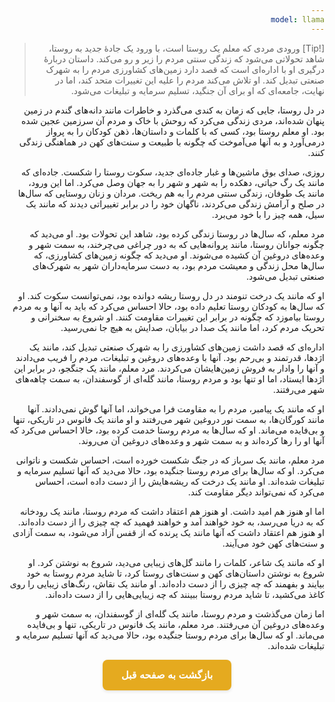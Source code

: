```yaml
---
model: llama
---
```


> [!Tip] ورودی
> مردی که معلم یک روستا است، با ورود یک جادهٔ جدید به روستا، شاهد تحولاتی می‌شود که زندگی سنتی مردم را زیر و رو می‌کند. داستان دربارهٔ درگیری او با اداره‌ای است که قصد دارد زمین‌های کشاورزی مردم را به شهرک صنعتی تبدیل کند. او تلاش می‌کند مردم را علیه این تغییرات متحد کند، اما در نهایت، جامعه‌ای که او برای آن جنگید، تسلیم سرمایه و تبلیغات می‌شود.

در دل روستا، جایی که زمان به کندی می‌گذرد و خاطرات مانند دانه‌های گندم در زمین پنهان شده‌اند، مردی زندگی می‌کرد که روحش با خاک و مردم آن سرزمین عجین شده بود. او معلم روستا بود، کسی که با کلمات و داستان‌ها، ذهن کودکان را به پرواز درمی‌آورد و به آنها می‌آموخت که چگونه با طبیعت و سنت‌های کهن در هماهنگی زندگی کنند.

روزی، صدای بوق ماشین‌ها و غبار جاده‌ای جدید، سکوت روستا را شکست. جاده‌ای که مانند یک رگ حیاتی، دهکده را به شهر و شهر را به جهان وصل می‌کرد. اما این ورود، مانند یک طوفان، زندگی سنتی مردم را به هم ریخت. مردان و زنان روستایی که سال‌ها در صلح و آرامش زندگی می‌کردند، ناگهان خود را در برابر تغییراتی دیدند که مانند یک سیل، همه چیز را با خود می‌برد.

مرد معلم، که سال‌ها در روستا زندگی کرده بود، شاهد این تحولات بود. او می‌دید که چگونه جوانان روستا، مانند پروانه‌هایی که به دور چراغی می‌چرخند، به سمت شهر و وعده‌های دروغین آن کشیده می‌شوند. او می‌دید که چگونه زمین‌های کشاورزی، که سال‌ها محل زندگی و معیشت مردم بود، به دست سرمایه‌داران شهر به شهرک‌های صنعتی تبدیل می‌شود.

او که مانند یک درخت تنومند در دل روستا ریشه دوانده بود، نمی‌توانست سکوت کند. او که سال‌ها به کودکان روستا تعلیم داده بود، حالا احساس می‌کرد که باید به آنها و به مردم روستا بیاموزد که چگونه در برابر این تغییرات مقاومت کنند. او شروع به سخنرانی و تحریک مردم کرد، اما مانند یک صدا در بیابان، صدایش به هیچ جا نمی‌رسید.

اداره‌ای که قصد داشت زمین‌های کشاورزی را به شهرک صنعتی تبدیل کند، مانند یک اژدها، قدرتمند و بی‌رحم بود. آنها با وعده‌های دروغین و تبلیغات، مردم را فریب می‌دادند و آنها را وادار به فروش زمین‌هایشان می‌کردند. مرد معلم، مانند یک جنگجو، در برابر این اژدها ایستاد، اما او تنها بود و مردم روستا، مانند گله‌ای از گوسفندان، به سمت چاهه‌های شهر می‌رفتند.

او که مانند یک پیامبر، مردم را به مقاومت فرا می‌خواند، اما آنها گوش نمی‌دادند. آنها مانند کورگان‌ها، به سمت نور دروغین شهر می‌رفتند و او مانند یک فانوس در تاریکی، تنها و بی‌فایده می‌ماند. او که سال‌ها به مردم روستا خدمت کرده بود، حالا احساس می‌کرد که آنها او را رها کرده‌اند و به سمت شهر و وعده‌های دروغین آن می‌روند.

مرد معلم، مانند یک سرباز که در جنگ شکست خورده است، احساس شکست و ناتوانی می‌کرد. او که سال‌ها برای مردم روستا جنگیده بود، حالا می‌دید که آنها تسلیم سرمایه و تبلیغات شده‌اند. او مانند یک درخت که ریشه‌هایش را از دست داده است، احساس می‌کرد که نمی‌تواند دیگر مقاومت کند.

اما او هنوز هم امید داشت. او هنوز هم اعتقاد داشت که مردم روستا، مانند یک رودخانه که به دریا می‌رسد، به خود خواهند آمد و خواهند فهمید که چه چیزی را از دست داده‌اند. او هنوز هم اعتقاد داشت که آنها مانند یک پرنده که از قفس آزاد می‌شود، به سمت آزادی و سنت‌های کهن خود می‌آیند.

او که مانند یک شاعر، کلمات را مانند گل‌های زیبایی می‌دید، شروع به نوشتن کرد. او شروع به نوشتن داستان‌های کهن و سنت‌های روستا کرد، تا شاید مردم روستا به خود بیایند و بفهمند که چه چیزی را از دست داده‌اند. او مانند یک نقاش، رنگ‌های زیبایی را روی کاغذ می‌کشید، تا شاید مردم روستا ببینند که چه زیبایی‌هایی را از دست داده‌اند.

اما زمان می‌گذشت و مردم روستا، مانند یک گله‌ای از گوسفندان، به سمت شهر و وعده‌های دروغین آن می‌رفتند. مرد معلم، مانند یک فانوس در تاریکی، تنها و بی‌فایده می‌ماند. او که سال‌ها برای مردم روستا جنگیده بود، حالا می‌دید که آنها تسلیم سرمایه و تبلیغات شده‌اند.



<html dir="rtl" lang="fa"><head> <meta charset="UTF-8"> <style> .back-button { display: inline-block; padding: 15px 30px; background-color: rgb(229, 170, 31); color: white; text-decoration: none; border-radius: 8px; font-family: 'Vazirmatn', Tahoma, Geneva, Verdana, sans-serif; font-weight: bold; font-size: 16px; border: none; cursor: pointer; transition: background-color 0.3s ease; box-shadow: 0 2px 5px rgba(0,0,0,0.1); } .back-button:hover { background-color: rgb(205, 150, 25); box-shadow: 0 3px 8px rgba(0,0,0,0.2); } .button-container { display: flex; justify-content: center; align-items: center;} </style></head><body> <div class="button-container"> <button class="back-button" onclick="window.history.back()" aria-label="بازگشت به صفحه قبل"> بازگشت به صفحه قبل </button> </div></body></html>